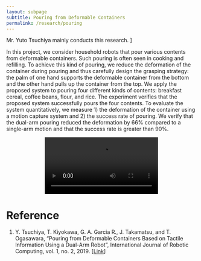 ```yaml
---
layout: subpage
subtitle: Pouring from Deformable Containers
permalink: /research/pouring
---
```


Mr. Yuto Tsuchiya mainly conducts this research. ]

In this project, we consider household robots that pour various contents from deformable containers. Such pouring is often seen in cooking and refilling. To achieve this kind of pouring, we reduce the deformation of the container during pouring and thus carefully design the grasping strategy: the palm of one hand supports the deformable container from the bottom and the other hand pulls up the container from the top. We apply the proposed system to pouring four different kinds of contents: breakfast cereal, coffee beans, flour, and rice. The experiment
verifies that the proposed system successfully pours the four contents. To evaluate the system quantitatively, we measure 1) the deformation of the container using a motion capture system and 2) the success rate of pouring. We verify that the dual-arm pouring reduced the deformation by 66% compared to a single-arm motion and that the success rate is greater than 90%.

<center>
<video controls>
  <source src="../assets/mov/pouring.webm">
  <source src="../assets/mov/pouring.mp4">
</video>
</center>

# Reference
1. Y. Tsuchiya, T. Kiyokawa, G. A. Garcia R., J. Takamatsu, and T. Ogasawara, “Pouring from Deformable Containers Based on Tactile Information Using a Dual-Arm Robot”, International Journal of Robotic Computing, vol. 1, no. 2, 2019. \[[Link](https://www.kspress.org/copy-of-ijrc-1-1)\]




